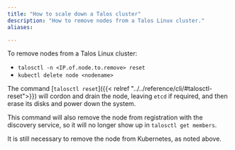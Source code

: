 ```yaml
---
title: "How to scale down a Talos cluster"
description: "How to remove nodes from a Talos Linux cluster."
aliases:

---
```


To remove nodes from a Talos Linux cluster:

- `talosctl -n <IP.of.node.to.remove> reset`
- `kubectl delete node <nodename>`

The command [`talosctl reset`]({{< relref "../../reference/cli/#talosctl-reset">}}) will cordon and drain the node, leaving `etcd` if required, and then erase its disks and power down the system.

This command will also remove the node from registration with the discovery service, so it will no longer show up in `talosctl get members`.

It is still necessary to remove the node from Kubernetes, as noted above.
